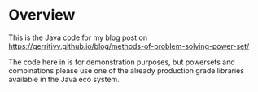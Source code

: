 # Overview

This is the Java code for my blog post on https://gerritjvv.github.io/blog/methods-of-problem-solving-power-set/  

The code here in is for demonstration purposes, but powersets and combinations please use one of the already
production grade libraries available in the Java eco system.